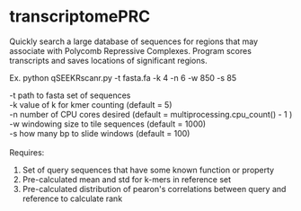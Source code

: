 # transcriptomePRC
Quickly search a large database of sequences for regions that may associate with Polycomb Repressive Complexes. Program scores transcripts and saves locations of significant regions.<br/>

Ex. python qSEEKRscanr.py -t fasta.fa -k 4 -n 6 -w 850 -s 85
<br/>

-t path to fasta set of sequences <br/>
-k value of k for kmer counting (default = 5) <br/>
-n number of CPU cores desired (default = multiprocessing.cpu_count() - 1 ) <br/>
-w windowing size to tile sequences (default = 1000) <br/>
-s how many bp to slide windows (default = 100) <br/>
 <br/>
Requires:
1. Set of query sequences that have some known function or property <br/>
2. Pre-calculated mean and std for k-mers in reference set <br/>
3. Pre-calculated distribution of pearon's correlations between query and reference to calculate rank <br/>

 <br/>
